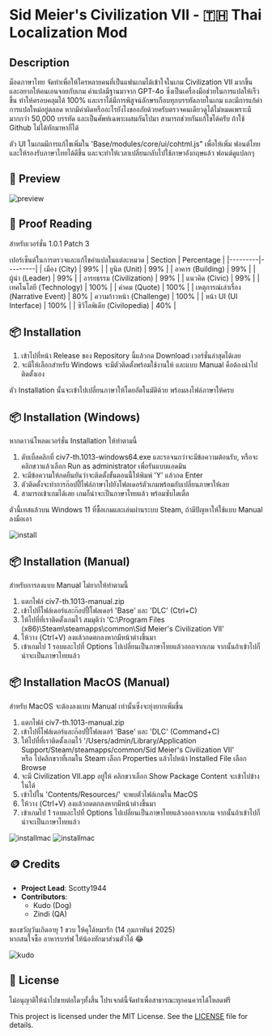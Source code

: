 # Sid Meier's Civilization VII - 🇹🇭 Thai Localization Mod

## Description
ม็อดภาษาไทย จัดทำเพื่อให้ใครหลายคนที่เป็นแฟนเกมได้เข้าใจในเกม Civilization VII มากขึ้น และอยากให้คนเอนจอยกับเกม
คำแปลมีฐานมาจาก GPT-4o ซึ่งเป็นเครื่องมือช่วยในการแปลให้เร็วขึ้น ทำให้ครอบคลุมได้ 100% และเราได้มีการพิสูจน์อักษรเกือบทุกบรรทัดภายในเกม และมีการแก้คำ การแปลใหม่อยู่ตลอด
หากมีคำผิดหรืออะไรยังไงขออภัยด้วยครับตรวจคนเดียวดูได้ไม่หมดเพราะมีมากกว่า 50,000 บรรทัด และเป็นศัพท์เฉพาะผสมกันไปมา สามารถช่วยกันแก้ไขได้ครับ ถ้าใช้ Github ไม่ได้ทักมาหาก็ได้

ตัว UI ในเกมมีการแก้ไขเพิ่มใน 'Base/modules/core/ui/cohtml.js" เพื่อให้เพิ่ม ฟอนต์ไทย และให้รองรับภาษาไทยได้ดีขึ้น และจะทำให้เวลาเปลี่ยนกลับไปใช้ภาษาอังกฤษแล้ว ฟอนต์ดูแปลกๆ

## 📖 Preview
![preview](https://i.imgur.com/DY3B583.jpeg)

## 📖 Proof Reading
สำหรับเวอร์ชั่น 1.0.1 Patch 3

เปอร์เซ็นต์ในการตรวจและแก้ไขคำแปลในแต่ละหมวด
| Section | Percentage |
|---------|---------|
| เมือง (City)    | 99% |
| ยูนิต (Unit)    | 99% |
| อาคาร (Building) | 99% |
| ผู้นำ (Leader) | 99% |
| อารยธรรม (Civilization) | 99% |
| แนวคิด (Civic) | 99% |
| เทคโนโลยี (Technology) | 100% |
| คำคม (Quote) | 100% |
| เหตุการณ์เล่าเรื่อง (Narrative Event) | 80% 
| ความก้าวหน้า (Challenge) | 100% |
| หน้า UI (UI Interface) | 100% |
| ซิวิโลพิเดีย (Civilopedia) | 40% |

## 📦 Installation
1. เข้าไปที่หน้า Release ของ Repository นี้แล้วกด Download เวอร์ชั่นล่าสุดได้เลย
2. จะมีให้เลือกสำหรับ Windows จะมีตัวติดตั้งพร้อมใช้งานให้ และแบบ Manual คือต้องนำไปติดตั้งเอง

ตัว Installation นั้นจะเข้าไปเปลี่ยนภาษาให้โดยอัตโนมัติด้วย พร้อมลงไฟล์ภาษาให้ครบ

## 📦 Installation (Windows)
หากดาวน์โหลดเวอร์ชั่น Installation ให้ทำตามนี้
1. ดับเบิ้ลคลิกที่ civ7-th.1013-windows64.exe และรอจนกว่าจะมีข้อความต้อนรับ, หรือจะคลิกขวาแล้วเลือก Run as administrator เพื่อรันแบบแอดมิน
2. จะมีข้อความให้กดยืนยันว่าจะติดตั้งขั้นตอนนี้ให้พิมพ์ 'Y' แล้วกด Enter
3. ตัวติดตั้งจะทำการก๊อปปี้ไฟล์ภาษาไปยังโฟลเดอร์ตัวเกมพร้อมกับเปลี่ยนภาษาให้เลย
4. สามารถเข้าเกมได้เลย เกมก็น่าจะเป็นภาษาไทยแล้ว พร้อมซับไตเติ้ล

ตัวนี้เทสแล้วบน Windows 11 ที่ซื้อเกมและเล่นผ่านระบบ Steam, ถ้ามีปัญหาให้ใช้แบบ Manual ลงมือเอา

![install](https://i.imgur.com/JwIikvd.png)

## 📦 Installation (Manual)
สำหรับการลงแบบ Manual ไม่ยากให้ทำตามนี้
1. แตกไฟล์ civ7-th.1013-manual.zip
2. เข้าไปที่โฟล์เดอร์และก๊อปปี้โฟลเดอร์ 'Base' และ 'DLC' (Ctrl+C)
3. ให้ไปที่ที่เราติดตั้งเกมไว้ สมมุติว่า 'C:\Program Files (x86)\Steam\steamapps\common\Sid Meier's Civilization VII'
4. ให้วาง (Ctrl+V) ลงแล้วกดตกลงหากมีหน้าต่างขึ้นมา
5. เข้าเกมไป 1 รอบและไปที่ Options ไปเปลี่ยนเป็นภาษาไทยแล้วออกจากเกม จากนั้นถ้าเข้าไปก็น่าจะเป็นภาษาไทยแล้ว

## 📦 Installation MacOS (Manual)
สำหรับ MacOS จะต้องลงแบบ Manual เท่านั้นซึ่งจะยุ่งยากเพิ่มขึ้น
1. แตกไฟล์ civ7-th.1013-manual.zip
2. เข้าไปที่โฟล์เดอร์และก๊อปปี้โฟลเดอร์ 'Base' และ 'DLC' (Command+C)
3. ให้ไปที่ที่เราติดตั้งเกมไว้ '/Users/admin/Library/Application Support/Steam/steamapps/common/Sid Meier's Civilization VII'<br>
หรือ ไปคลิกขวาที่เกมใน Steam เลือก Properties แล้วไปหน้า Installed File เลือก Browse
4. จะมี Civilization VII.app อยู่ให้ คลิกขวาเลือก Show Package Content จะเข้าไปข้างในได้
5. เข้าไปใน 'Contents/Resources/' จะพบตัวไฟล์เกมใน MacOS
6. ให้วาง (Ctrl+V) ลงแล้วกดตกลงหากมีหน้าต่างขึ้นมา
7. เข้าเกมไป 1 รอบและไปที่ Options ไปเปลี่ยนเป็นภาษาไทยแล้วออกจากเกม จากนั้นถ้าเข้าไปก็น่าจะเป็นภาษาไทยแล้ว

![installmac](https://i.imgur.com/j67uZWq.png)
![installmac](https://i.imgur.com/xFSzTqd.png)

## 🪙 Credits

- **Project Lead**: Scotty1944
- **Contributors**: 
  - Kudo (Dog)
  - Zindi (QA)

ของขวัญวันเกิดอายุ 1 ขวบ ให้คุโด้หมารัก (14 กุมภาพันธ์ 2025)<br>
หากสนใจซื้อ อาหารบาร์ฟ ให้น้องทักมาส่วนตัวได้ 😂

![kudo](https://i.imgur.com/n9iOV0R.jpeg)

## 🪪 License
ไม่อนุญาติให้นำไปขายต่อใดๆทั้งสิ้น โปรเจกต์นี้จัดทำเพื่อสาธารณะทุกคนควรได้โหลดฟรี

This project is licensed under the MIT License. See the [LICENSE](LICENSE) file for details.
